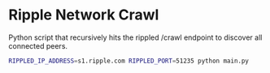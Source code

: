 # Ripple Network Crawl

Python script that recursively hits the rippled /crawl endpoint to discover all connected peers.

```sh
RIPPLED_IP_ADDRESS=s1.ripple.com RIPPLED_PORT=51235 python main.py
```